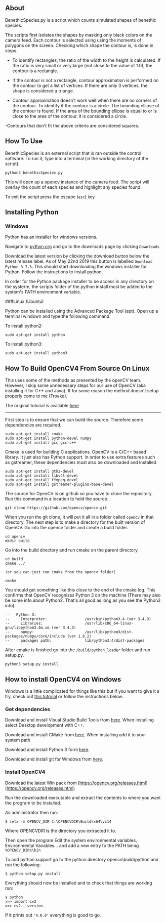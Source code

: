 ## About


BenethicSpecies.py is a script which counts simulated shapes of benethic species.

The scripts first isolates the shapes by masking only black colors on the camera feed. Each contour is selected using using the moments of polygons on the screen. Checking which shape the contour is, is done in steps.

- To identify rectangles, the ratio of the width to the height is calculated. If the ratio is very small or very large (not close to the value of 1.0), the contour is a rectangle.

- If the contour is not a rectangle, contour approximation is performed on the contour to get a list of vertices. If there are only 3 vertices, the shape is considered a triange.

- Contour approximation doesn't work well when there are no corners of the contour. To identify if the contour is a circle. The bounding ellipse of the contour is found. If the area of the bounding ellipse is equal to or is close to the area of the contour, it is considered a circle.

-Contours that don't fit the above criteria are considered squares.

## How To Use


BenethicSpecies is an external script that is ran outside the control software. To run it, type into a terminal (in the working directory of the script):

```
python3 benethicSpecies.py
```

This will open up a opencv instance of the camera feed. The script will overlay the count of each species and highlight any species found.

To exit the script press the escape (`esc`) key


## Installing Python

### Windows

Python has an installer for windows versions.

Navigate to [python.org](https://www.python.org) and go to the downloads page by clicking `Downloads`.

Download the latest version by clicking the download button below the latest release label. As of May 22nd 2019 this button is labelled `Download Python 3.7.3`. This should start downloading the windows installer for Python. Follow the instructions to install python.

In order for the Python package installer to be access in any directory on the systerm, the scripts folder of the python install must be added to the system's PATH environment variable.


###Linux (Ubuntu)

Python can be installed using the Advanced Package Tool (apt). Open up a terminal windown and type the following command.

To install python2:
```
sudo apt-get install python
```

To install python3:
```
sudo apt-get install python3
```

## How To Build OpenCV4 From Source On Linux

This uses some of the methods as presented by the openCV team. However, I skip some unnecessary steps for our use of OpenCV (aka installing it for C++ and Java). If for some reason the method doesn't setup properly come to me (Troake).

The original tutorial is available [here](https://docs.opencv.org/3.4/d2/de6/tutorial_py_setup_in_ubuntu.html)
  
***

First step is to ensure that we can build the source. Therefore some dependencies are required.
```
sudo apt-get install cmake
sudo apt-get install python-devel numpy
sudo apt-get install gcc gcc-c++
```

Cmake is used for building C applications. OpenCV is a C/C++ based library. It just also has Python support. In order to use extra features such as gstreamer, these dependencies must also be downloaded and installed:
```
sudo apt-get install gtk2-devel
sudo apt-get install libv4l-devel
sudo apt-get install ffmpeg-devel
sudo apt-get install gstreamer-plugins-base-devel
```
The source for OpenCV is on github so you have to clone the repository. Run this command in a location to hold the source.
```
git clone https://github.com/opencv/opencv.git
```

When you run the git clone, it will put it all in a folder called `opencv` in that directory. The next step is to make a directory for the built version of OpenCV. Go into the opencv folder and create a build folder.
```
cd opencv
mkdir build
```

Go into the build directory and run cmake on the parent directory.
```
cd build
cmake ../

(or you can just run cmake from the opencv folder)

cmake
```
You should get something like this close to the end of the cmake log. This confirms that OpenCV recognises  Python 3 on the machine (There may also be some info about Python2. That's all good as long as you see the Python3 info).
```
--   Python 3:
--     Interpreter:                 /usr/bin/python3.4 (ver 3.4.3)
--     Libraries:                   /usr/lib/x86_64-linux-gnu/libpython3.4m.so (ver 3.4.3)
--     numpy:                       /usr/lib/python3/dist-packages/numpy/core/include (ver 1.8.2)
--     packages path:               lib/python3.4/dist-packages
```

After cmake is finished go into the `/build/python_loader` folder and run setup.py.
```
python3 setup.py install
```

## How to install OpenCV4 on Windows

Windows is a little complicated for things like this but if you want to give it a try, check out [this tutorial](https://www.learnopencv.com/install-opencv-4-on-windows/) or follow the instructions below.

### Get dependencies

Download and install Visual Studio Build Tools from [here](https://visualstudio.microsoft.com/downloads/#build-tools-for-visual-studio-2017). When installing select Desktop development with C++.

Download and install CMake from [here](https://cmake.org/download/). When installing add it to your system path.

Download and install Python 3 form [here](https://www.python.org/downloads/).

Download and install git for Windows from [here](https://gitforwindows.org/).

### Install OpenCV4

Download the latest Win pack from [https://opencv.org/releases.html](https://opencv.org/releases.html)

Run the downloaded executable and extract the contents to where you want the program to be installed.

As administrator then run:

```
$ setx -m OPENCV_DIR C:\OPENCVDIR\Build\x64\vc14
```

Where OPENCVDIR is the directory you extracted it to.

Then open the program Edit the system environmental variables, Environmental Variables... and add a new entry to the PATH being `%OPENCV_DIR%\bin`

To add python support go to the python directory opencv\build\python and run the following:

```
$ python setup.py install
```

Everything should now be installed and to check that things are working run:

```
$ python
>>> import cv2
>>> cv2.__version__
```

If it prints out `'4.0.0'` everything is good to go.
